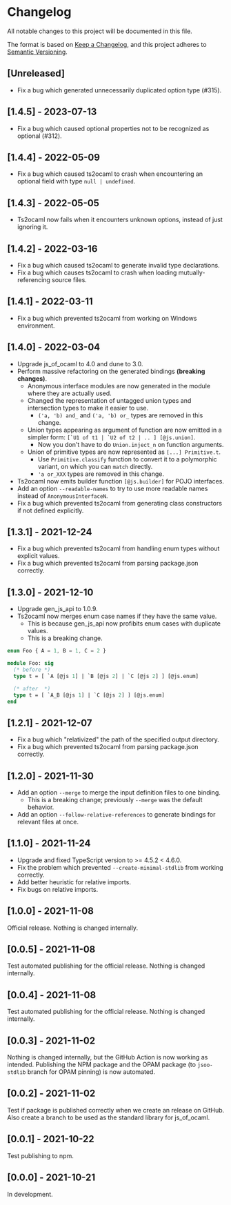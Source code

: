 # Changelog
All notable changes to this project will be documented in this file.

The format is based on [Keep a Changelog](https://keepachangelog.com/en/1.0.0/),
and this project adheres to [Semantic Versioning](https://semver.org/spec/v2.0.0.html).

## [Unreleased]
- Fix a bug which generated unnecessarily duplicated option type (#315).

## [1.4.5] - 2023-07-13
- Fix a bug which caused optional properties not to be recognized as optional (#312).

## [1.4.4] - 2022-05-09
- Fix a bug which caused ts2ocaml to crash when encountering an optional field with type `null | undefined`.

## [1.4.3] - 2022-05-05
- Ts2ocaml now fails when it encounters unknown options, instead of just ignoring it.

## [1.4.2] - 2022-03-16
- Fix a bug which caused ts2ocaml to generate invalid type declarations.
- Fix a bug which causes ts2ocaml to crash when loading mutually-referencing source files.

## [1.4.1] - 2022-03-11
- Fix a bug which prevented ts2ocaml from working on Windows environment.

## [1.4.0] - 2022-03-04
- Upgrade js\_of\_ocaml to 4.0 and dune to 3.0.
- Perform massive refactoring on the generated bindings **(breaking changes)**.
  - Anonymous interface modules are now generated in the module where they are actually used.
  - Changed the representation of untagged union types and intersection types to make it easier to use.
    - `('a, 'b) and_` and `('a, 'b) or_` types are removed in this change.
  - Union types appearing as argument of function are now emitted in a simpler form: `` [`U1 of t1 | `U2 of t2 | .. ] [@js.union] ``.
    - Now you don't have to do `Union.inject_n` on function arguments.
  - Union of primitive types are now represented as `[...] Primitive.t`.
    - Use `Primitive.classify` function to convert it to a polymorphic variant, on which you can `match` directly.
    - `'a or_XXX` types are removed in this change.
- Ts2ocaml now emits builder function `[@js.builder]` for POJO interfaces.
- Add an option `--readable-names` to try to use more readable names instead of `AnonymousInterfaceN`.
- Fix a bug which prevented ts2ocaml from generating class constructors if not defined explicitly.

## [1.3.1] - 2021-12-24
- Fix a bug which prevented ts2ocaml from handling enum types without explicit values.
- Fix a bug which prevented ts2ocaml from parsing package.json correctly.

## [1.3.0] - 2021-12-10
- Upgrade gen\_js\_api to 1.0.9.
- Ts2ocaml now merges enum case names if they have the same value.
  - This is because gen\_js\_api now profibits enum cases with duplicate values.
  - This is a breaking change.

```typescript
enum Foo { A = 1, B = 1, C = 2 }
```

```ocaml
module Foo: sig
  (* before *)
  type t = [ `A [@js 1] | `B [@js 2] | `C [@js 2] ] [@js.enum]

  (* after  *)
  type t = [ `A_B [@js 1] | `C [@js 2] ] [@js.enum]
end
```

## [1.2.1] - 2021-12-07
- Fix a bug which "relativized" the path of the specified output directory.
- Fix a bug which prevented ts2ocaml from parsing package.json correctly.

## [1.2.0] - 2021-11-30
- Add an option `--merge` to merge the input definition files to one binding.
  - This is a breaking change; previously `--merge` was the default behavior.
- Add an option `--follow-relative-references` to generate bindings for relevant files at once.

## [1.1.0] - 2021-11-24
- Upgrade and fixed TypeScript version to >= 4.5.2 < 4.6.0.
- Fix the problem which prevented `--create-minimal-stdlib` from working correctly.
- Add better heuristic for relative imports.
- Fix bugs on relative imports.

## [1.0.0] - 2021-11-08

Official release. Nothing is changed internally.

## [0.0.5] - 2021-11-08
Test automated publishing for the official release. Nothing is changed internally.

## [0.0.4] - 2021-11-08
Test automated publishing for the official release. Nothing is changed internally.

## [0.0.3] - 2021-11-02
Nothing is changed internally, but the GitHub Action is now working as intended.
Publishing the NPM package and the OPAM package (to `jsoo-stdlib` branch for OPAM pinning) is now automated.

## [0.0.2] - 2021-11-02
Test if package is published correctly when we create an release on GitHub.
Also create a branch to be used as the standard library for js_of_ocaml.

## [0.0.1] - 2021-10-22
Test publishing to npm.

## [0.0.0] - 2021-10-21
In development.
